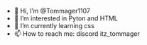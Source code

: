 - 👋 Hi, I’m @Tommager1107
- 👀 I’m interested in Pyton and HTML
- 🌱 I’m currently learning css
- 📫 How to reach me: discord  itz_tommager

<!---
Tommager1107/Tommager1107 is a ✨ special ✨ repository because its `README.md` (this file) appears on your GitHub profile.
You can click the Preview link to take a look at your changes.
--->
